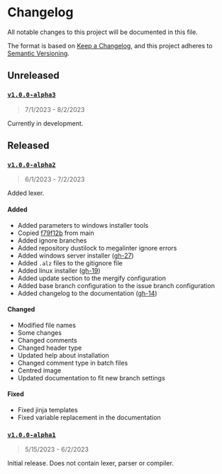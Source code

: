 # Changelog

All notable changes to this project will be documented in this file.

The format is based on [Keep a Changelog](https://keepachangelog.com/en/1.0.0/),
and this project adheres to [Semantic Versioning](https://semver.org/spec/v2.0.0.html).

## Unreleased

### [`v1.0.0-alpha3`](https://github.com/I-Language-Development/I-language-rust/releases/tag/v1.0.0-alpha3)

> 7/1/2023 - 8/2/2023

Currently in development.

## Released

### [`v1.0.0-alpha2`](https://github.com/I-Language-Development/I-language-rust/releases/tag/v1.0.0-alpha2)

> 6/1/2023 - 7/2/2023

Added lexer.

#### Added

- Added parameters to windows installer tools
- Copied [f79f12b](https://github.com/I-Language-Development/I-language-rust/commit/f79f12bff9c7661d212d5782df8ca7ffe72ba94f) from main
- Added ignore branches
- Added repository dustilock to megalinter ignore errors
- Added windows server installer ([gh-27](https://github.com/I-Language-Development/I-language-rust/issues/27))
- Added `.alz` files to the gitignore file
- Added linux installer ([gh-19](https://github.com/I-Language-Development/I-language-rust/issues/19))
- Added update section to the mergify configuration
- Added base branch configuration to the issue branch configuration
- Added changelog to the documentation ([gh-14](https://github.com/I-Language-Development/I-language-rust/issues/14))

#### Changed

- Modified file names
- Some changes
- Changed comments
- Changed header type
- Updated help about installation
- Changed comment type in batch files
- Centred image
- Updated documentation to fit new branch settings

#### Fixed

- Fixed jinja templates
- Fixed variable replacement in the documentation

### [`v1.0.0-alpha1`](https://github.com/I-Language-Development/I-language-rust/releases/tag/v1.0.0-alpha1)

> 5/15/2023 - 6/2/2023

Initial release. Does not contain lexer, parser or compiler.
